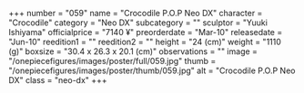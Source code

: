 +++
number = "059"
name = "Crocodile P.O.P Neo DX"
character = "Crocodile"
category = "Neo DX"
subcategory = ""
sculptor = "Yuuki Ishiyama"
officialprice = "7140 ¥"
preorderdate = "Mar-10"
releasedate = "Jun-10"
reedition1 = ""
reedition2 = ""
height = "24 (cm)"
weight = "1110 (g)"
boxsize = "30.4 x 26.3 x 20.1 (cm)"
observations = ""
image = "/onepiecefigures/images/poster/full/059.jpg"
thumb = "/onepiecefigures/images/poster/thumb/059.jpg"
alt = "Crocodile P.O.P Neo DX"
class = "neo-dx"
+++
